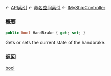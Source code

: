 ← [API索引](Api-Index) ← [命名空间索引](Namespace-Index) ← [IMyShipController](Sandbox.ModAPI.Ingame.IMyShipController)

### 概要

```csharp
public bool HandBrake { get; set; }
```

Gets or sets the current state of the handbrake.

### 返回

[bool](https://docs.microsoft.com/en-us/dotnet/api/System.Boolean?view=netframework-4.6)

